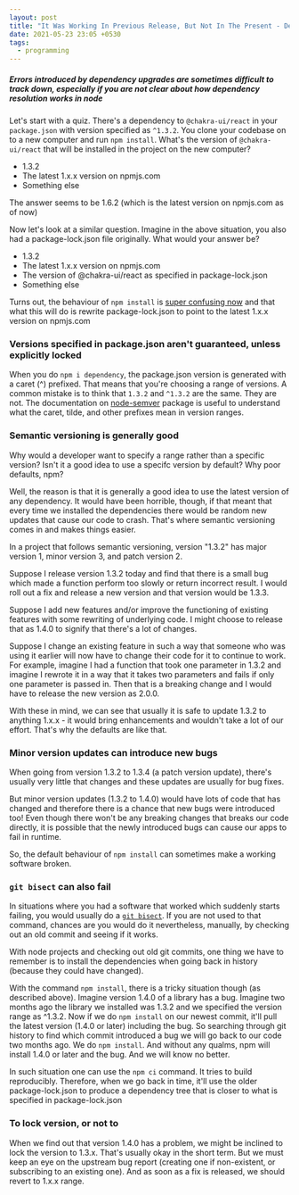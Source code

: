 ```yaml
---
layout: post
title: "It Was Working In Previous Release, But Not In The Present - Debugging Bugs Introduced By Dependency Upgrades"
date: 2021-05-23 23:05 +0530
tags:
  - programming
---
```


##### Errors introduced by dependency upgrades are sometimes difficult to track down, especially if you are not clear about how dependency resolution works in node #####

Let's start with a quiz. There's a dependency to `@chakra-ui/react` in your `package.json` with version specified as `^1.3.2`. You clone your codebase on to a new computer and run `npm install`. What's the version of `@chakra-ui/react` that will be installed in the project on the new computer?

* 1.3.2
* The latest 1.x.x version on npmjs.com
* Something else

The answer seems to be 1.6.2 (which is the latest version on npmjs.com as of now)

Now let's look at a similar question. Imagine in the above situation, you also had a package-lock.json file originally. What would your answer be?

* 1.3.2
* The latest 1.x.x version on npmjs.com
* The version of @chakra-ui/react as specified in package-lock.json
* Something else

Turns out, the behaviour of `npm install` is [super confusing now](https://stackoverflow.com/a/45566871) and that what this will do is rewrite package-lock.json to point to the latest 1.x.x version on npmjs.com

### Versions specified in package.json aren't guaranteed, unless explicitly locked

When you do `npm i dependency`, the package.json version is generated with a caret (^) prefixed. That means that you're choosing a range of versions. A common mistake is to think that `1.3.2` and `^1.3.2` are the same. They are not. The documentation on [node-semver](https://github.com/npm/node-semver#tilde-ranges-123-12-1) package is useful to understand what the caret, tilde, and other prefixes mean in version ranges.

### Semantic versioning is generally good

Why would a developer want to specify a range rather than a specific version? Isn't it a good idea to use a specifc version by default? Why poor defaults, npm?

Well, the reason is that it is generally a good idea to use the latest version of any dependency. It would have been horrible, though, if that meant that every time we installed the dependencies there would be random new updates that cause our code to crash. That's where semantic versioning comes in and makes things easier.

In a project that follows semantic versioning, version "1.3.2" has major version 1, minor version 3, and patch version 2.

Suppose I release version 1.3.2 today and find that there is a small bug which made a function perform too slowly or return incorrect result. I would roll out a fix and release a new version and that version would be 1.3.3.

Suppose I add new features and/or improve the functioning of existing features with some rewriting of underlying code. I might choose to release that as 1.4.0 to signify that there's a lot of changes.

Suppose I change an existing feature in such a way that someone who was using it earlier will now have to change their code for it to continue to work. For example, imagine I had a function that took one parameter in 1.3.2 and imagine I rewrote it in a way that it takes two parameters and fails if only one parameter is passed in. Then that is a breaking change and I would have to release the new version as 2.0.0.

With these in mind, we can see that usually it is safe to update 1.3.2 to anything 1.x.x - it would bring enhancements and wouldn't take a lot of our effort. That's why the defaults are like that.

### Minor version updates can introduce new bugs

When going from version 1.3.2 to 1.3.4 (a patch version update), there's usually very little that changes and these updates are usually for bug fixes.

But minor version updates (1.3.2 to 1.4.0) would have lots of code that has changed and therefore there is a chance that new bugs were introduced too! Even though there won't be any breaking changes that breaks our code directly, it is possible that the newly introduced bugs can cause our apps to fail in runtime.

So, the default behaviour of `npm install` can sometimes make a working software broken.

### `git bisect` can also fail

In situations where you had a software that worked which suddenly starts failing, you would usually do a [`git bisect`](https://stackoverflow.com/questions/4713088/how-to-use-git-bisect). If you are not used to that command, chances are you would do it nevertheless, manually, by checking out an old commit and seeing if it works.

With node projects and checking out old git commits, one thing we have to remember is to install the dependencies when going back in history (because they could have changed).

With the command `npm install`, there is a tricky situation though (as described above). Imagine version 1.4.0 of a library has a bug. Imagine two months ago the library we installed was 1.3.2 and we specified the version range as ^1.3.2. Now if we do `npm install` on our newest commit, it'll pull the latest version (1.4.0 or later) including the bug. So searching through git history to find which commit introduced a bug we will go back to our code two months ago. We do `npm install`. And without any qualms, npm will install 1.4.0 or later and the bug. And we will know no better.

In such situation one can use the `npm ci` command. It tries to build reproducibly. Therefore, when we go back in time, it'll use the older package-lock.json to produce a dependency tree that is closer to what is specified in package-lock.json

### To lock version, or not to

When we find out that version 1.4.0 has a problem, we might be inclined to lock the version to 1.3.x. That's usually okay in the short term. But we must keep an eye on the upstream bug report (creating one if non-existent, or subscribing to an existing one). And as soon as a fix is released, we should revert to 1.x.x range.
